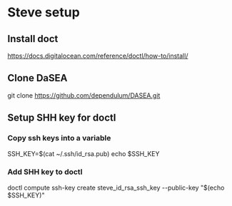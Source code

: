 # Steve setup

## Install doct

https://docs.digitalocean.com/reference/doctl/how-to/install/

## Clone DaSEA

git clone https://github.com/dependulum/DASEA.git

## Setup SHH key for doctl

### Copy ssh keys into a variable

SSH_KEY=$(cat ~/.ssh/id_rsa.pub)
echo $SSH_KEY

### Add SHH key to doctl

doctl compute ssh-key create steve_id_rsa_ssh_key --public-key "$(echo $SSH_KEY)"
